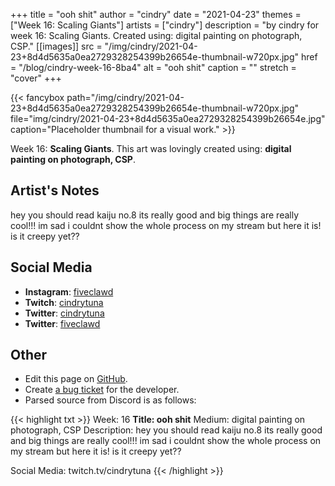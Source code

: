 +++
title =       "ooh shit"
author =      "cindry"
date =        "2021-04-23"
themes =      ["Week 16: Scaling Giants"]
artists =     ["cindry"]
description = "by cindry for week 16: Scaling Giants. Created using: digital painting on photograph, CSP."
[[images]]
      src = "/img/cindry/2021-04-23+8d4d5635a0ea2729328254399b26654e-thumbnail-w720px.jpg"
      href = "/blog/cindry-week-16-8ba4"
      alt = "ooh shit"
      caption = ""
      stretch = "cover"
+++


{{< fancybox path="/img/cindry/2021-04-23+8d4d5635a0ea2729328254399b26654e-thumbnail-w720px.jpg" file="img/cindry/2021-04-23+8d4d5635a0ea2729328254399b26654e.jpg" caption="Placeholder thumbnail for a visual work." >}}


Week 16: **Scaling Giants**. This art was lovingly created using: **digital painting on photograph, CSP**.

## Artist's Notes

hey you should read kaiju no.8 its really good and big things are really cool!!! im sad i couldnt show the whole process on my stream but here it is! is it creepy yet??

## Social Media

- **Instagram**: <a href='https://instagram.com/fiveclawd' target='_blank'>fiveclawd</a>
- **Twitch**: <a href='https://twitch.tv/cindrytuna' target='_blank'>cindrytuna</a>
- **Twitter**: <a href='https://twitter.com/cindrytuna' target='_blank'>cindrytuna</a>
- **Twitter**: <a href='https://twitter.com/fiveclawd' target='_blank'>fiveclawd</a>

## Other

- Edit this page on [GitHub](https://github.com/teaminkling/web-refresh/edit/main/content/blog/cindry-week-16-8ba4.md).
- Create [a bug ticket](https://github.com/teaminkling/web-refresh/issues/new?assignees=&labels=bug&template=problem-report.md&title=) for the developer.
- Parsed source from Discord is as follows:

{{< highlight txt >}}
Week: 16
**Title:  ooh shit**
Medium: digital painting on photograph, CSP
Description:
hey you should read kaiju no.8 its really good and big things are really cool!!! im sad i couldnt show the whole process on my stream but here it is! is it creepy yet??

Social Media:
twitch.tv/cindrytuna
{{< /highlight >}}